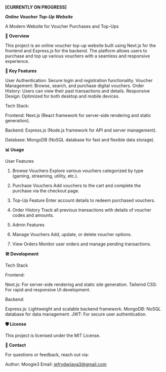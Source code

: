 **[CURRENTLY ON PROGRESS]**

_**Online Voucher Top-Up Website**_

A Modern Website for Voucher Purchases and Top-Ups


**📖 Overview**

This project is an online voucher top-up website built using Next.js for the frontend and Express.js for the backend. The platform allows users to purchase and top up various vouchers with a seamless and responsive experience.



**🌟 Key Features**

User Authentication: Secure login and registration functionality.
Voucher Management: Browse, search, and purchase digital vouchers.
Order History: Users can view their past transactions and details.
Responsive Design: Optimized for both desktop and mobile devices.


Tech Stack:

Frontend: Next.js (React framework for server-side rendering and static generation).

Backend: Express.js (Node.js framework for API and server management).

Database: MongoDB (NoSQL database for fast and flexible data storage).


**📊 Usage**

User Features

1. Browse Vouchers
Explore various vouchers categorized by type (gaming, streaming, utility, etc.).

2. Purchase Vouchers
Add vouchers to the cart and complete the purchase via the checkout page.

3. Top-Up Feature
Enter account details to redeem purchased vouchers.

4. Order History
Track all previous transactions with details of voucher codes and amounts.

5. Admin Features

6. Manage Vouchers
Add, update, or delete voucher options.

7. View Orders
Monitor user orders and manage pending transactions.


**🛠️ Development**

Tech Stack

Frontend:

Next.js: For server-side rendering and static site generation.
Tailwind CSS: For rapid and responsive UI development.

Backend:

Express.js: Lightweight and scalable backend framework.
MongoDB: NoSQL database for data management.
JWT: For secure user authentication.

**🛡️ License**

This project is licensed under the MIT License.

**📧 Contact**

For questions or feedback, reach out via:

Author: Moogie3
Email: jefrydwijaya3@gmail.com
